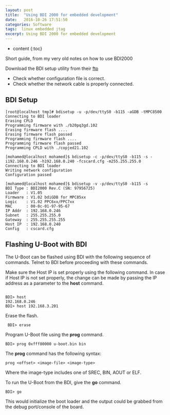 ```yaml
---
layout: post
title:  "Using BDI 2000 for embedded development"
date:   2016-10-26 17:51:50
categories: Software
tags:  linux embedded jtag
excerpt: Using BDI 2000 for embedded development
---
```


* content
{:toc}

Short guide, from my very old notes on how to use BDI2000

Download the BDI setup utility from their [ftp](ftp://78.31.64.234/bdigdb/)

* Check whether configuration file is correct.
* Check whether the network cable is properly connected.

## BDI Setup

```
[root@localhost tmp]# bdisetup -u -p/dev/ttyS0 -b115 -aGDB -tMPC8500
Connecting to BDI loader
Erasing CPLD
Programming firmware with ./b20pq3gd.102
Erasing firmware flash ....
Erasing firmware flash passed
Programming firmware flash ....
Programming firmware flash passed
Programming CPLD with ./copjed21.102

[mohamed@localhost mohamed]$ bdisetup -c -p/dev/ttyS0 -b115 -s -i192.168.0.246 -h192.168.0.240 -fcscard.cfg -m255.255.255.0
Connecting to BDI loader
Writing network configuration
Configuration passed

[mohamed@localhost mohamed]$ bdisetup -v -p/dev/ttyS0 -b115 -s
BDI Type : BDI2000 Rev.C (SN: 97956725)
Loader   : V1.05
Firmware : V1.02 bdiGDB for MPC85xx
Logic    : V1.02 PPC6xx/PPC7xx
MAC      : 00-0c-01-97-95-67
IP Addr  : 192.168.0.246
Subnet   : 255.255.255.0
Gateway  : 255.255.255.255
Host IP  : 192.168.0.240
Config   : cscard.cfg
```

## Flashing U-Boot with BDI

The U-Boot can be flashed using BDI with the following sequence of commands. Telnet to BDI before proceeding with these commands.

Make sure the Host IP is set properly using the following command. In case if Host IP is not set properly, the change can be made by passing the IP address as a parameter to the **host** command.

```

BDI> host
192.168.0.246
BDI> host 192.168.3.201

```
Erase the flash.

```
 BDI> erase
```

Program U-Boot file using the **prog** command.

```
BDI> prog 0xfff80000 u-boot.bin bin
```

The **prog** command has the following syntax:

```
prog <offset> <image-file> <image-type> 
```

Where the image-type includes one of SREC, BIN, AOUT or ELF.

To run the U-Boot from the BDI, give the **go** command.

```
BDI> go
```

This would initialize the boot loader and the output could be grabbed from the debug port/console of the board.

